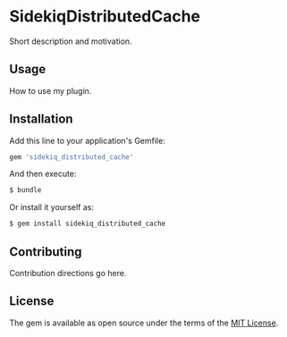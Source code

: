 # SidekiqDistributedCache
Short description and motivation.

## Usage
How to use my plugin.

## Installation
Add this line to your application's Gemfile:

```ruby
gem 'sidekiq_distributed_cache'
```

And then execute:
```bash
$ bundle
```

Or install it yourself as:
```bash
$ gem install sidekiq_distributed_cache
```

## Contributing
Contribution directions go here.

## License
The gem is available as open source under the terms of the [MIT License](https://opensource.org/licenses/MIT).
